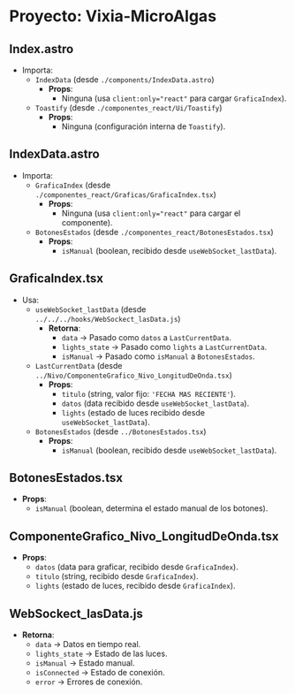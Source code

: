 # Proyecto: Vixia-MicroAlgas
## Index.astro
- Importa:
  - `IndexData` (desde `./components/IndexData.astro`)
    - **Props**:
      - Ninguna (usa `client:only="react"` para cargar `GraficaIndex`).
  - `Toastify` (desde `./componentes_react/Ui/Toastify`)
    - **Props**:
      - Ninguna (configuración interna de `Toastify`).

## IndexData.astro
- Importa:
  - `GraficaIndex` (desde `./componentes_react/Graficas/GraficaIndex.tsx`)
    - **Props**:
      - Ninguna (usa `client:only="react"` para cargar el componente).
  - `BotonesEstados` (desde `./componentes_react/BotonesEstados.tsx`)
    - **Props**:
      - `isManual` (boolean, recibido desde `useWebSocket_lastData`).

## GraficaIndex.tsx
- Usa:
  - `useWebSocket_lastData` (desde `../../../hooks/WebSockect_lasData.js`)
    - **Retorna**:
      - `data` → Pasado como `datos` a `LastCurrentData`.
      - `lights_state` → Pasado como `lights` a `LastCurrentData`.
      - `isManual` → Pasado como `isManual` a `BotonesEstados`.
  - `LastCurrentData` (desde `../Nivo/ComponenteGrafico_Nivo_LongitudDeOnda.tsx`)
    - **Props**:
      - `titulo` (string, valor fijo: `'FECHA MAS RECIENTE'`).
      - `datos` (data recibido desde `useWebSocket_lastData`).
      - `lights` (estado de luces recibido desde `useWebSocket_lastData`).
  - `BotonesEstados` (desde `../BotonesEstados.tsx`)
    - **Props**:
      - `isManual` (boolean, recibido desde `useWebSocket_lastData`).

## BotonesEstados.tsx
- **Props**:
  - `isManual` (boolean, determina el estado manual de los botones).

## ComponenteGrafico_Nivo_LongitudDeOnda.tsx
- **Props**:
  - `datos` (data para graficar, recibido desde `GraficaIndex`).
  - `titulo` (string, recibido desde `GraficaIndex`).
  - `lights` (estado de luces, recibido desde `GraficaIndex`).

## WebSockect_lasData.js
- **Retorna**:
  - `data` → Datos en tiempo real.
  - `lights_state` → Estado de las luces.
  - `isManual` → Estado manual.
  - `isConnected` → Estado de conexión.
  - `error` → Errores de conexión.